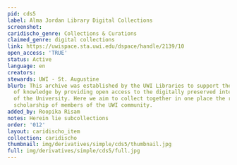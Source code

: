 ```yaml
---
pid: cds5
label: Alma Jordan Library Digital Collections
screenshot: 
caridischo_genre: Collections & Curations
claimed_genre: digital collections
link: https://uwispace.sta.uwi.edu/dspace/handle/2139/10
open_access: 'TRUE'
status: Active
language: en
creators: 
stewards: UWI - St. Augustine
blurb: This archive was established by the UWI Libraries to support the dissemination
  of knowledge by providing open access to the digitally preserved intellectual output
  of the University. Here we aim to collect together in one place the research and
  scholarship of members of the UWI community.
added_by: Roopika Risam
notes: Herein lie subcollections
order: '012'
layout: caridischo_item
collection: caridischo
thumbnail: img/derivatives/simple/cds5/thumbnail.jpg
full: img/derivatives/simple/cds5/full.jpg
---
```

